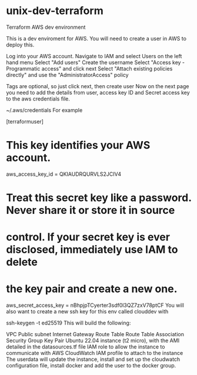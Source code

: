 # unix-dev-terraform
Terraform AWS dev environment 

This is a dev enviroment for AWS. You will need to create a user in AWS to deploy this.

Log into your AWS account.
Navigate to IAM and select Users on the left hand menu
Select "Add users"
Create the username
Select "Access key - Programmatic access" and click next
Select "Attach existing policies directly" and use the "AdministratorAccess" policy

Tags are optional, so just click next, then create user
Now on the next page you need to add the details from user, access key ID and Secret access key to the aws credentials file.

~/.aws/credentials
For example

[terraformuser]

# This key identifies your AWS account.

aws_access_key_id = QKIAUDRQURVLS2JCIV4

# Treat this secret key like a password. Never share it or store it in source

# control. If your secret key is ever disclosed, immediately use IAM to delete

# the key pair and create a new one.

aws_secret_access_key = nBhpjpTCyerter3sdf0l3QZ7zxV78ptCF
You will also want to create a new ssh key for this env called clouddev with

ssh-keygen -t ed25519
This will build the following:

VPC
Public subnet
Internet Gateway
Route Table
Route Table Association
Security Group
Key Pair
Ubuntu 22.04 instance (t2 micro), with the AMI detailed in the datasources.tf file
IAM role to allow the instance to communicate with AWS CloudWatch
IAM profile to attach to the instance
The userdata will update the instance, install and set up the cloudwatch configuration file, install docker and add the user to the docker group.

